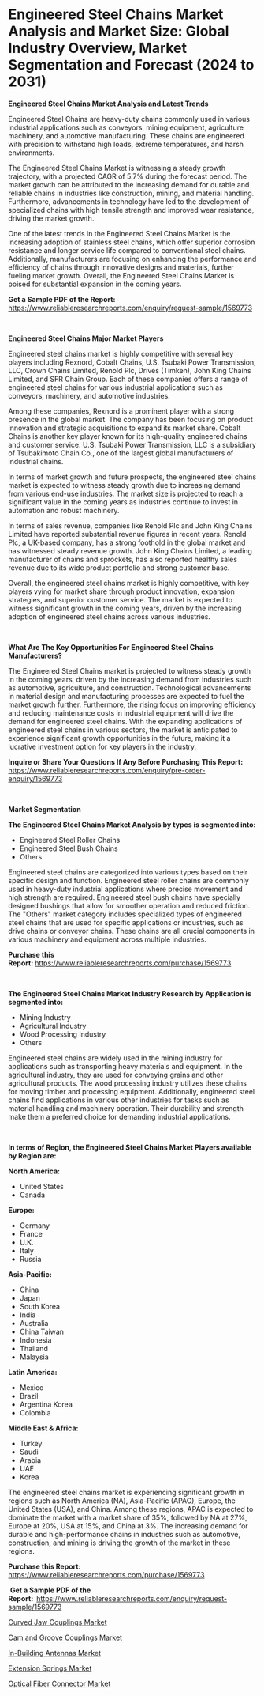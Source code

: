 <p><h1>Engineered Steel Chains Market Analysis and Market Size: Global Industry Overview, Market Segmentation and Forecast (2024 to 2031)</h1></p><p><strong>Engineered Steel Chains Market Analysis and Latest Trends</strong></p>
<p><p>Engineered Steel Chains are heavy-duty chains commonly used in various industrial applications such as conveyors, mining equipment, agriculture machinery, and automotive manufacturing. These chains are engineered with precision to withstand high loads, extreme temperatures, and harsh environments.</p><p>The Engineered Steel Chains Market is witnessing a steady growth trajectory, with a projected CAGR of 5.7% during the forecast period. The market growth can be attributed to the increasing demand for durable and reliable chains in industries like construction, mining, and material handling. Furthermore, advancements in technology have led to the development of specialized chains with high tensile strength and improved wear resistance, driving the market growth.</p><p>One of the latest trends in the Engineered Steel Chains Market is the increasing adoption of stainless steel chains, which offer superior corrosion resistance and longer service life compared to conventional steel chains. Additionally, manufacturers are focusing on enhancing the performance and efficiency of chains through innovative designs and materials, further fueling market growth. Overall, the Engineered Steel Chains Market is poised for substantial expansion in the coming years.</p></p>
<p><strong>Get a Sample PDF of the Report:&nbsp;</strong> <a href="https://www.reliableresearchreports.com/enquiry/request-sample/1569773">https://www.reliableresearchreports.com/enquiry/request-sample/1569773</a></p>
<p>&nbsp;</p>
<p><strong>Engineered Steel Chains Major Market Players</strong></p>
<p><p>Engineered steel chains market is highly competitive with several key players including Rexnord, Cobalt Chains, U.S. Tsubaki Power Transmission, LLC, Crown Chains Limited, Renold Plc, Drives (Timken), John King Chains Limited, and SFR Chain Group. Each of these companies offers a range of engineered steel chains for various industrial applications such as conveyors, machinery, and automotive industries.</p><p>Among these companies, Rexnord is a prominent player with a strong presence in the global market. The company has been focusing on product innovation and strategic acquisitions to expand its market share. Cobalt Chains is another key player known for its high-quality engineered chains and customer service. U.S. Tsubaki Power Transmission, LLC is a subsidiary of Tsubakimoto Chain Co., one of the largest global manufacturers of industrial chains.</p><p>In terms of market growth and future prospects, the engineered steel chains market is expected to witness steady growth due to increasing demand from various end-use industries. The market size is projected to reach a significant value in the coming years as industries continue to invest in automation and robust machinery.</p><p>In terms of sales revenue, companies like Renold Plc and John King Chains Limited have reported substantial revenue figures in recent years. Renold Plc, a UK-based company, has a strong foothold in the global market and has witnessed steady revenue growth. John King Chains Limited, a leading manufacturer of chains and sprockets, has also reported healthy sales revenue due to its wide product portfolio and strong customer base.</p><p>Overall, the engineered steel chains market is highly competitive, with key players vying for market share through product innovation, expansion strategies, and superior customer service. The market is expected to witness significant growth in the coming years, driven by the increasing adoption of engineered steel chains across various industries.</p></p>
<p>&nbsp;</p>
<p><strong>What Are The Key Opportunities For Engineered Steel Chains Manufacturers?</strong></p>
<p><p>The Engineered Steel Chains market is projected to witness steady growth in the coming years, driven by the increasing demand from industries such as automotive, agriculture, and construction. Technological advancements in material design and manufacturing processes are expected to fuel the market growth further. Furthermore, the rising focus on improving efficiency and reducing maintenance costs in industrial equipment will drive the demand for engineered steel chains. With the expanding applications of engineered steel chains in various sectors, the market is anticipated to experience significant growth opportunities in the future, making it a lucrative investment option for key players in the industry.</p></p>
<p><strong>Inquire or Share Your Questions If Any Before Purchasing This Report:</strong> <a href="https://www.reliableresearchreports.com/enquiry/pre-order-enquiry/1569773">https://www.reliableresearchreports.com/enquiry/pre-order-enquiry/1569773</a></p>
<p>&nbsp;</p>
<p><strong>Market Segmentation</strong></p>
<p><strong>The Engineered Steel Chains Market Analysis by types is segmented into:</strong></p>
<p><ul><li>Engineered Steel Roller Chains</li><li>Engineered Steel Bush Chains</li><li>Others</li></ul></p>
<p><p>Engineered steel chains are categorized into various types based on their specific design and function. Engineered steel roller chains are commonly used in heavy-duty industrial applications where precise movement and high strength are required. Engineered steel bush chains have specially designed bushings that allow for smoother operation and reduced friction. The "Others" market category includes specialized types of engineered steel chains that are used for specific applications or industries, such as drive chains or conveyor chains. These chains are all crucial components in various machinery and equipment across multiple industries.</p></p>
<p><strong>Purchase this Report:&nbsp;</strong><a href="https://www.reliableresearchreports.com/purchase/1569773">https://www.reliableresearchreports.com/purchase/1569773</a></p>
<p>&nbsp;</p>
<p><strong>The Engineered Steel Chains Market Industry Research by Application is segmented into:</strong></p>
<p><ul><li>Mining Industry</li><li>Agricultural Industry</li><li>Wood Processing Industry</li><li>Others</li></ul></p>
<p><p>Engineered steel chains are widely used in the mining industry for applications such as transporting heavy materials and equipment. In the agricultural industry, they are used for conveying grains and other agricultural products. The wood processing industry utilizes these chains for moving timber and processing equipment. Additionally, engineered steel chains find applications in various other industries for tasks such as material handling and machinery operation. Their durability and strength make them a preferred choice for demanding industrial applications.</p></p>
<p>&nbsp;</p>
<p><strong>In terms of Region, the Engineered Steel Chains Market Players available by Region are:</strong></p>
<p>
    <p> <strong> North America: </strong>
        <ul>
            <li>United States</li>
            <li>Canada</li>
        </ul>
        </p> 
    <p> <strong> Europe: </strong>
        <ul>
            <li>Germany</li>
            <li>France</li>
            <li>U.K.</li>
            <li>Italy</li>
            <li>Russia</li>
        </ul>
        </p> 
    <p> <strong> Asia-Pacific: </strong>
        <ul>
            <li>China</li>
            <li>Japan</li>
            <li>South Korea</li>
            <li>India</li>
            <li>Australia</li>
            <li>China Taiwan</li>
            <li>Indonesia</li>
            <li>Thailand</li>
            <li>Malaysia</li>
        </ul>
        </p> 
    <p> <strong> Latin America: </strong>
        <ul>
            <li>Mexico</li>
            <li>Brazil</li>
            <li>Argentina Korea</li>
            <li>Colombia</li>
        </ul>
        </p> 
    <p> <strong> Middle East & Africa: </strong>
        <ul>
            <li>Turkey</li>
            <li>Saudi</li>
            <li>Arabia</li>
            <li>UAE</li>
            <li>Korea</li>
        </ul>
    </p>
    </p>
<p><p>The engineered steel chains market is experiencing significant growth in regions such as North America (NA), Asia-Pacific (APAC), Europe, the United States (USA), and China. Among these regions, APAC is expected to dominate the market with a market share of 35%, followed by NA at 27%, Europe at 20%, USA at 15%, and China at 3%. The increasing demand for durable and high-performance chains in industries such as automotive, construction, and mining is driving the growth of the market in these regions.</p></p>
<p><strong>Purchase this Report: </strong><a href="https://www.reliableresearchreports.com/purchase/1569773">https://www.reliableresearchreports.com/purchase/1569773</a></p>
<p>&nbsp;<strong>Get a Sample PDF of the Report:&nbsp;&nbsp;</strong><a href="https://www.reliableresearchreports.com/enquiry/request-sample/1569773">https://www.reliableresearchreports.com/enquiry/request-sample/1569773</a></p>
<p><strong></strong></p>
<p><p><a href="https://github.com/jerrycopelandthomaswsqd8q/Market-Research-Report-List-1/blob/main/curved-jaw-couplings-market.md">Curved Jaw Couplings Market</a></p><p><a href="https://github.com/yoshih12/Market-Research-Report-List-2/blob/main/cam-and-groove-couplings-market.md">Cam and Groove Couplings Market</a></p><p><a href="https://issuu.com/reportprime-2/docs/in-building-antennas-market-size-2030.pptx">In-Building Antennas Market</a></p><p><a href="https://github.com/castoriffic/Market-Research-Report-List-3/blob/main/extension-springs-market.md">Extension Springs Market</a></p><p><a href="https://issuu.com/reportprime-2/docs/optical-fiber-connector-market-size-2030.pptx">Optical Fiber Connector Market</a></p></p>